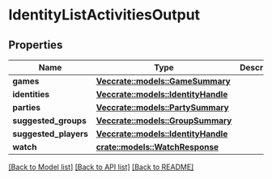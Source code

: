 # IdentityListActivitiesOutput

## Properties

Name | Type | Description | Notes
------------ | ------------- | ------------- | -------------
**games** | [**Vec<crate::models::GameSummary>**](GameSummary.md) |  | 
**identities** | [**Vec<crate::models::IdentityHandle>**](IdentityHandle.md) |  | 
**parties** | [**Vec<crate::models::PartySummary>**](PartySummary.md) |  | 
**suggested_groups** | [**Vec<crate::models::GroupSummary>**](GroupSummary.md) |  | 
**suggested_players** | [**Vec<crate::models::IdentityHandle>**](IdentityHandle.md) |  | 
**watch** | [**crate::models::WatchResponse**](WatchResponse.md) |  | 

[[Back to Model list]](../README.md#documentation-for-models) [[Back to API list]](../README.md#documentation-for-api-endpoints) [[Back to README]](../README.md)


